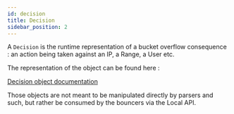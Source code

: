 ```yaml
---
id: decision
title: Decision
sidebar_position: 2
---
```


A `Decision` is the runtime representation of a bucket overflow consequence : an action being taken against an IP, a Range, a User etc.

The representation of the object can be found here : 

[Decision object documentation](https://pkg.go.dev/github.com/crowdsecurity/crowdsec/pkg/models#Decision)

Those objects are not meant to be manipulated directly by parsers and such, but rather be consumed by the bouncers via the Local API.

